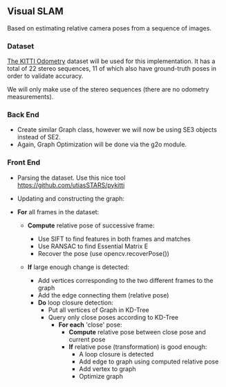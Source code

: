 ## Visual SLAM

Based on estimating relative camera poses from a sequence of images.

### Dataset

[The KITTI Odometry](https://www.cvlibs.net/datasets/kitti/eval_odometry.php)
dataset will be used for this implementation. It has a total of 22 stereo sequences, 11
of which also have ground-truth poses in order to validate accuracy.

We will only make use of the stereo sequences (there are no odometry measurements).

### Back End
- Create similar Graph class, however we will now be using SE3 objects instead of SE2. 
- Again, Graph Optimization will be done via the g2o module.

### Front End

- Parsing the dataset. Use this nice tool https://github.com/utiasSTARS/pykitti

- Updating and constructing the graph:

- **For** all frames in the dataset:
  - **Compute** relative pose of successive frame:
    - Use SIFT to find features in both frames and matches
    - Use RANSAC to find Essential Matrix E
    - Recover the pose (use opencv.recoverPose())
  
  - **If** large enough change is detected:
    - Add vertices corresponding to the two different frames to the graph
    - Add the edge connecting them (relative pose)
    - **Do** loop closure detection:
      - Put all vertices of Graph in KD-Tree
      - Query only close poses according to KD-Tree
        - **For each** 'close' pose:
          - **Compute** relative pose between close pose and current pose
          - **If** relative pose (transformation) is good enough:
            - A loop closure is detected
            - Add edge to graph using computed relative pose
            - Add vertex to graph
            - Optimize graph